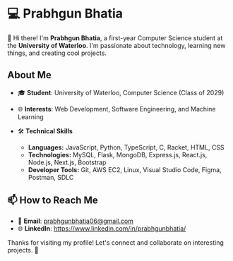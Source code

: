 # 💻 Prabhgun Bhatia  

👋 Hi there! I'm **Prabhgun Bhatia**, a first-year Computer Science student at the **University of Waterloo**. I'm passionate about technology, learning new things, and creating cool projects.  

##  About Me  
- 🎓 **Student**: University of Waterloo, Computer Science (Class of 2029)  
- 🌐 **Interests**: Web Development, Software Engineering, and Machine Learning  
- 🛠️ **Technical Skills**
 
    - **Languages:** JavaScript, Python, TypeScript, C, Racket, HTML, CSS
    - **Technologies:** MySQL, Flask, MongoDB, Express.js, React.js, Node.js, Next.js, Bootstrap
    - **Developer Tools:** Git, AWS EC2, Linux, Visual Studio Code, Figma, Postman, SDLC
 

## 📫 How to Reach Me  
- 📧 **Email**: prabhgunbhatia06@gmail.com 
- 🌐 **LinkedIn**: https://www.linkedin.com/in/prabhgunbhatia/ 

Thanks for visiting my profile! Let's connect and collaborate on interesting projects. 🚀  
